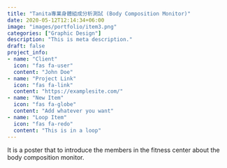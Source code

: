 ```yaml
---
title: "Tanita專業身體組成分析測試 (Body Composition Monitor)"
date: 2020-05-12T12:14:34+06:00
image: "images/portfolio/item3.png"
categories: ["Graphic Design"]
description: "This is meta description."
draft: false
project_info:
- name: "Client"
  icon: "fas fa-user"
  content: "John Doe"
- name: "Project Link"
  icon: "fas fa-link"
  content: "https://examplesite.com/"
- name: "New Item"
  icon: "fas fa-globe"
  content: "Add whatever you want"
- name: "Loop Item"
  icon: "fas fa-redo"
  content: "This is in a loop"
---
```


It is a poster that to introduce the members in the fitness center about the body composition monitor.
